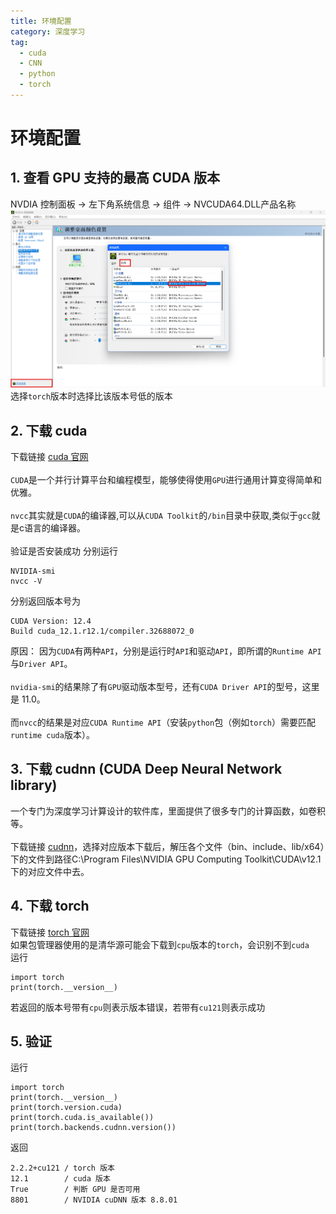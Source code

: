 ```yaml
---
title: 环境配置
category: 深度学习
tag:
  - cuda
  - CNN
  - python
  - torch
---
```


# 环境配置

## 1. 查看 GPU 支持的最高 CUDA 版本
NVDIA 控制面板 -> 左下角系统信息 -> 组件 -> NVCUDA64.DLL产品名称 \
![GPU 驱动版本](../../.vuepress/public/assets/images/GPUdriver.png)
选择`torch`版本时选择比该版本号低的版本

## 2. 下载 cuda
下载链接 [cuda 官网](https://developer.nvidia.com/cuda-downloads) \
\
`CUDA`是一个并行计算平台和编程模型，能够使得使用`GPU`进行通用计算变得简单和优雅。 \
\
`nvcc`其实就是`CUDA`的编译器,可以从`CUDA Toolkit`的`/bin`目录中获取,类似于`gcc`就是c语言的编译器。\
\
验证是否安装成功
分别运行
```shell
NVIDIA-smi
nvcc -V
```
分别返回版本号为
```
CUDA Version: 12.4
Build cuda_12.1.r12.1/compiler.32688072_0
```
原因：
因为`CUDA`有两种`API`，分别是运行时`API`和驱动`API`，即所谓的`Runtime API`与`Driver API`。\
\
`nvidia-smi`的结果除了有`GPU`驱动版本型号，还有`CUDA Driver API`的型号，这里是 11.0。\
\
而`nvcc`的结果是对应`CUDA Runtime API`（安装`python`包（例如`torch`）需要匹配`runtime cuda`版本）。

## 3. 下载 cudnn (CUDA Deep Neural Network library)
一个专门为深度学习计算设计的软件库，里面提供了很多专门的计算函数，如卷积等。 \
\
下载链接 [cudnn](https://developer.nvidia.com/rdp/cudnn-archive)，选择对应版本下载后，解压各个文件（bin、include、lib/x64）下的文件到路径C:\Program Files\NVIDIA GPU Computing Toolkit\CUDA\v12.1下的对应文件中去。

## 4. 下载 torch
下载链接 [torch 官网](https://pytorch.org/) \
如果包管理器使用的是清华源可能会下载到`cpu`版本的`torch`，会识别不到`cuda`\
运行
```
import torch
print(torch.__version__)
```
若返回的版本号带有`cpu`则表示版本错误，若带有`cu121`则表示成功

## 5. 验证
运行
```
import torch
print(torch.__version__)
print(torch.version.cuda)
print(torch.cuda.is_available())
print(torch.backends.cudnn.version())
```
返回
```
2.2.2+cu121 / torch 版本
12.1        / cuda 版本
True        / 判断 GPU 是否可用
8801        / NVIDIA cuDNN 版本 8.8.01
```
